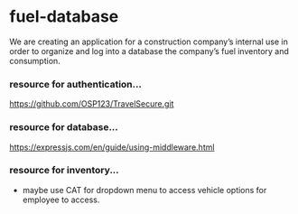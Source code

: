 # fuel-database
We are creating an application for a construction company’s internal use in order to organize and log into a database the company’s fuel inventory and consumption.



### resource for authentication...
https://github.com/OSP123/TravelSecure.git

### resource for database...
https://expressjs.com/en/guide/using-middleware.html

### resource for inventory...
- maybe use CAT for dropdown menu to access vehicle options for employee to access.
